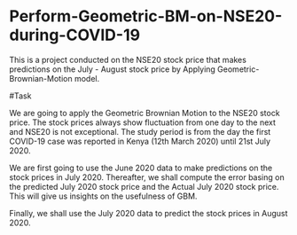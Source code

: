 # Perform-Geometric-BM-on-NSE20-during-COVID-19


This is a project conducted on the NSE20 stock price that makes predictions on the July - August stock price by Applying Geometric-Brownian-Motion model. 




#Task

We are going to apply the Geometric Brownian Motion to the NSE20 stock price. The stock prices always show fluctuation from one day to the next and NSE20 is not exceptional. The study period is from the day the first COVID-19 case was reported in Kenya (12th March 2020) until 21st July 2020.

We are first going to use the June 2020 data to make predictions on the stock prices in July 2020. Thereafter, we shall compute the error basing on the predicted July 2020 stock price and the Actual July 2020 stock price. This will give us insights on the usefulness of GBM.

Finally, we shall use the July 2020 data to predict the stock prices in August 2020.
